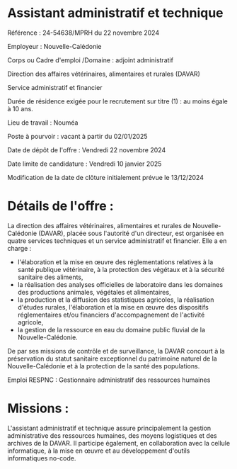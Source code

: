 # Assistant administratif et technique

Référence : 24-54638/MPRH du 22 novembre 2024

Employeur : Nouvelle-Calédonie

Corps ou Cadre d'emploi /Domaine : adjoint administratif

Direction des affaires vétérinaires, alimentaires et rurales (DAVAR)

Service administratif et financier

Durée de résidence exigée pour le recrutement sur titre (1) : au moins égale à 10 ans.

Lieu de travail : Nouméa

Poste à pourvoir : vacant à partir du 02/01/2025

Date de dépôt de l'offre : Vendredi 22 novembre 2024

Date limite de candidature : Vendredi 10 janvier 2025

Modification de la date de clôture initialement prévue le 13/12/2024

# Détails de l'offre :

La direction des affaires vétérinaires, alimentaires et rurales de Nouvelle-Calédonie (DAVAR), placée sous l'autorité d'un directeur, est organisée en quatre services techniques et un service administratif et financier. Elle a en charge :

- l'élaboration et la mise en œuvre des réglementations relatives à la santé publique vétérinaire, à la protection des végétaux et à la sécurité sanitaire des aliments,
- la réalisation des analyses officielles de laboratoire dans les domaines des productions animales, végétales et alimentaires,
- la production et la diffusion des statistiques agricoles, la réalisation d'études rurales, l'élaboration et la mise en œuvre des dispositifs réglementaires et/ou financiers d'accompagnement de l'activité agricole,
- la gestion de la ressource en eau du domaine public fluvial de la Nouvelle-Calédonie.

De par ses missions de contrôle et de surveillance, la DAVAR concourt à la préservation du statut sanitaire exceptionnel du patrimoine naturel de la Nouvelle-Calédonie et à la protection de la santé des populations.

Emploi RESPNC : Gestionnaire administratif des ressources humaines

# Missions :

L'assistant administratif et technique assure principalement la gestion administrative des ressources humaines, des moyens logistiques et des archives de la DAVAR. Il participe également, en collaboration avec la cellule informatique, à la mise en œuvre et au développement d'outils informatiques no-code.
